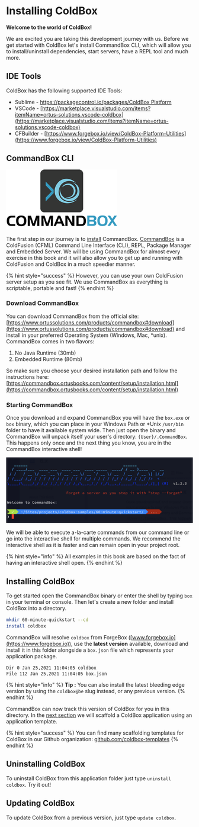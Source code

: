 # Installing ColdBox

**Welcome to the world of ColdBox!**&#x20;

We are excited you are taking this development journey with us. Before we get started with ColdBox let's install CommandBox CLI, which will allow you to install/uninstall dependencies, start servers, have a REPL tool and much more.

## IDE Tools

ColdBox has the following supported IDE Tools:

* Sublime - [https://packagecontrol.io/packages/ColdBox Platform](https://packagecontrol.io/packages/ColdBox%20Platform)
* VSCode - [https://marketplace.visualstudio.com/items?itemName=ortus-solutions.vscode-coldbox](https://marketplace.visualstudio.com/items?itemName=ortus-solutions.vscode-coldbox)
* CFBuilder - [https://www.forgebox.io/view/ColdBox-Platform-Utilities](https://www.forgebox.io/view/ColdBox-Platform-Utilities)

## CommandBox CLI

![](../../.gitbook/assets/commandboxlogo.png)

The first step in our journey is to [install](https://commandbox.ortusbooks.com/content/setup/installation.html) CommandBox. [CommandBox](https://www.ortussolutions.com/products/commandbox) is a ColdFusion (CFML) Command Line Interface (CLI), REPL, Package Manager and Embedded Server. We will be using CommandBox for almost every exercise in this book and it will also allow you to get up and running with ColdFusion and ColdBox in a much speedier manner.

{% hint style="success" %}
However, you can use your own ColdFusion server setup as you see fit. We use CommandBox as everything is scriptable, portable and fast!
{% endhint %}

### Download CommandBox

You can download CommandBox from the official site: [https://www.ortussolutions.com/products/commandbox#download](https://www.ortussolutions.com/products/commandbox#download) and install in your preferred Operating System (Windows, Mac, \*unix). CommandBox comes in two flavors:

1. No Java Runtime (30mb)
2. Embedded Runtime (80mb)

So make sure you choose your desired installation path and follow the instructions here: [https://commandbox.ortusbooks.com/content/setup/installation.html](https://commandbox.ortusbooks.com/content/setup/installation.html)

### Starting CommandBox

Once you download and expand CommandBox you will have the `box.exe` or `box` binary, which you can place in your Windows Path or \*Unix `/usr/bin` folder to have it available system wide. Then just open the binary and CommandBox will unpack itself your user's directory: `{User}/.CommandBox`. This happens only once and the next thing you know, you are in the CommandBox interactive shell!

![CommandBox Shell](<../../.gitbook/assets/image (3).png>)

We will be able to execute a-la-carte commands from our command line or go into the interactive shell for multiple commands. We recommend the interactive shell as it is faster and can remain open in your project root.

{% hint style="info" %}
&#x20;All examples in this book are based on the fact of having an interactive shell open.
{% endhint %}

## Installing ColdBox

To get started open the CommandBox binary or enter the shell by typing `box` in your terminal or console. Then let's create a new folder and install ColdBox into a directory.

```bash
mkdir 60-minute-quickstart --cd
install coldbox
```

CommandBox will resolve `coldbox` from ForgeBox ([www.forgebox.io](https://www.forgebox.io)), use the **latest version** available, download and install it in this folder alongside a `box.json` file which represents your application package.

```
Dir 0 Jan 25,2021 11:04:05 coldbox
File 112 Jan 25,2021 11:04:05 box.json
```

{% hint style="info" %}
**Tip :** You can also install the latest bleeding edge version by using the `coldbox@be` slug instead, or any previous version.
{% endhint %}

CommandBox can now track this version of ColdBox for you in this directory. In the [next section](my-first-coldbox-application.md) we will scaffold a ColdBox application using an application template.

{% hint style="success" %}
You can find many scaffolding templates for ColdBox in our Github organization: [github.com/coldbox-templates](https://github.com/coldbox-templates)
{% endhint %}

## Uninstalling ColdBox

To uninstall ColdBox from this application folder just type `uninstall coldbox`.  Try it out!

## Updating ColdBox

To update ColdBox from a previous version, just type `update coldbox`.
